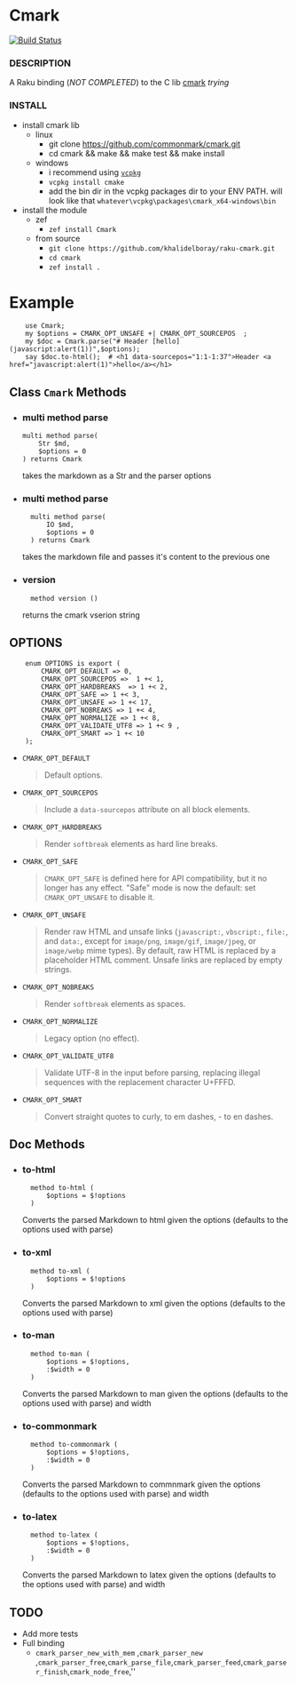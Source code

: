 # Cmark

[![Build Status](https://travis-ci.com/khalidelboray/raku-cmark.svg?branch=master)](https://travis-ci.com/khalidelboray/raku-cmark)

### DESCRIPTION

A Raku binding (*NOT COMPLETED*) to the C lib [cmark](https://github.com/commonmark/cmark) *trying*

### INSTALL 

* install cmark lib
    * linux
        - git clone https://github.com/commonmark/cmark.git
        - cd cmark && make && make test && make install
    * windows 
        - i recommend using [`vcpkg`](https://github.com/microsoft/vcpkg)
        - `vcpkg install cmake`
        - add the bin dir in the vcpkg packages dir to your ENV PATH. will look like that `whatever\vcpkg\packages\cmark_x64-windows\bin`
* install the module
    * zef 
        - `zef install Cmark`
    * from source
        - `git clone https://github.com/khalidelboray/raku-cmark.git`
        - `cd cmark`
        - `zef install .`
        

# Example

``` perl6
    use Cmark;
    my $options = CMARK_OPT_UNSAFE +| CMARK_OPT_SOURCEPOS  ;
    my $doc = Cmark.parse("# Header [hello](javascript:alert(1))",$options);
    say $doc.to-html();  # <h1 data-sourcepos="1:1-1:37">Header <a href="javascript:alert(1)">hello</a></h1>
```

## Class `Cmark` Methods

* ### multi method parse

    ```perl6
    multi method parse(
        Str $md,
        $options = 0
    ) returns Cmark
    ```
    
    takes the markdown as a Str and the parser options 
* ### multi method parse
    
    ```perl6
      multi method parse(
          IO $md,
          $options = 0
      ) returns Cmark
    ```
    takes the markdown file and passes it's content to the previous one

* ### version
    ```perl6
      method version ()
    ```
    returns the cmark vserion string
    
## OPTIONS

```perl6
    enum OPTIONS is export (
        CMARK_OPT_DEFAULT => 0,
        CMARK_OPT_SOURCEPOS =>  1 +< 1,
        CMARK_OPT_HARDBREAKS  => 1 +< 2,
        CMARK_OPT_SAFE => 1 +< 3,
        CMARK_OPT_UNSAFE => 1 +< 17,
        CMARK_OPT_NOBREAKS => 1 +< 4,
        CMARK_OPT_NORMALIZE => 1 +< 8,
        CMARK_OPT_VALIDATE_UTF8 => 1 +< 9 ,
        CMARK_OPT_SMART => 1 +< 10
    );
```
* `CMARK_OPT_DEFAULT`    
    > Default options. 
* `CMARK_OPT_SOURCEPOS`
    > Include a `data-sourcepos` attribute on all block elements. 
* `CMARK_OPT_HARDBREAKS`
    > Render `softbreak` elements as hard line breaks. 
* `CMARK_OPT_SAFE`
    > `CMARK_OPT_SAFE` is defined here for API compatibility, but it no longer has any effect. "Safe" mode is now the default: set `CMARK_OPT_UNSAFE` to disable it. 
* `CMARK_OPT_UNSAFE`
    > Render raw HTML and unsafe links (`javascript:`, `vbscript:`, `file:`, and `data:`, except for `image/png`, `image/gif`, `image/jpeg`, or `image/webp` mime types). By default, raw HTML is replaced by a placeholder HTML comment. Unsafe links are replaced by empty strings. 
* `CMARK_OPT_NOBREAKS`
    > Render `softbreak` elements as spaces. 
* `CMARK_OPT_NORMALIZE`
    > Legacy option (no effect). 
* `CMARK_OPT_VALIDATE_UTF8`
    > Validate UTF-8 in the input before parsing, replacing illegal sequences with the replacement character U+FFFD. 
* `CMARK_OPT_SMART`
    > Convert straight quotes to curly, to em dashes, - to en dashes. 
    
## Doc Methods   

* ### to-html
    ```perl6
      method to-html (
          $options = $!options
      )
    ```
    Converts the parsed Markdown to html given the options (defaults to the options used with parse)

* ### to-xml
    ```perl6
      method to-xml (
          $options = $!options
      )
    ```
    Converts the parsed Markdown to xml given the options (defaults to the options used with parse)

* ### to-man
    ```perl6
      method to-man (
          $options = $!options,
          :$width = 0
      )
    ```
    Converts the parsed Markdown to man given the options (defaults to the options used with parse) and width

* ### to-commonmark
    ```perl6
      method to-commonmark (
          $options = $!options,
          :$width = 0
      )
    ```
    Converts the parsed Markdown to commnmark given the options (defaults to the options used with parse)  and width
* ### to-latex
    ```perl6
      method to-latex (
          $options = $!options,
          :$width = 0
      )
    ```
    Converts the parsed Markdown to latex given the options (defaults to the options used with parse)  and width


## TODO 
* Add more tests
* Full binding 
    * `cmark_parser_new_with_mem` ,`cmark_parser_new` ,`cmark_parser_free`,`cmark_parse_file`,`cmark_parser_feed`,`cmark_parser_finish`,`cmark_node_free`,''
